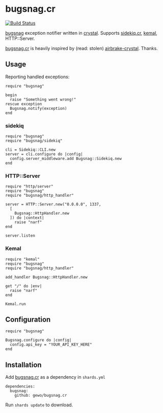# bugsnag.cr

[![Build
Status](https://travis-ci.org/gewo/bugsnag.cr.svg)](https://travis-ci.org/gewo/bugsnag.cr/)

[bugsnag][] exception notifier written in [crystal][]. Supports
[sidekiq.cr][], [kemal][], HTTP::Server.

[bugsnag.cr][] is heavily inspired by (read: stolen)
[airbrake-crystal][]. Thanks.

## Usage

Reporting handled exceptions:

    require "bugsnag"

    begin
      raise "Something went wrong!"
    rescue exception
      Bugsnag.notify(exception)
    end

### sidekiq

    require "bugsnag"
    require "bugsnag/sidekiq"

    cli = Sidekiq::CLI.new
    server = cli.configure do |config|
      config.server_middleware.add Bugsnag::Sidekiq.new
    end

### HTTP::Server

    require "http/server"
    require "bugsnag"
    require "bugsnag/http_handler"

    server = HTTP::Server.new("0.0.0.0", 1337,
      [
        Bugsnag::HttpHandler.new
      ]) do |context|
        raise "narf"
    end

    server.listen

### Kemal

    require "kemal"
    require "bugsnag"
    require "bugsnag/http_handler"

    add_handler Bugsnag::HttpHandler.new

    get "/" do |env|
      raise "narf"
    end

    Kemal.run

## Configuration

    require "bugsnag"

    Bugsnag.configure do |config|
      config.api_key = "YOUR_API_KEY_HERE"
    end

## Installation

Add [bugsnag.cr][bugsnag.cr] as a dependency in `shards.yml`

    dependencies:
      bugsnag:
        github: gewo/bugsnag.cr

Run `shards update` to download.

[bugsnag.cr]: https://github.com/gewo/bugsnag.cr/
[bugsnag]: https://bugsnag.com/
[crystal]: https://crystal-lang.org/
[kemal]: http://kemalcr.com
[sidekiq.cr]: https://github.com/mperham/sidekiq.cr/
[airbrake-crystal]: https://github.com/kyrylo/airbrake-crystal/
